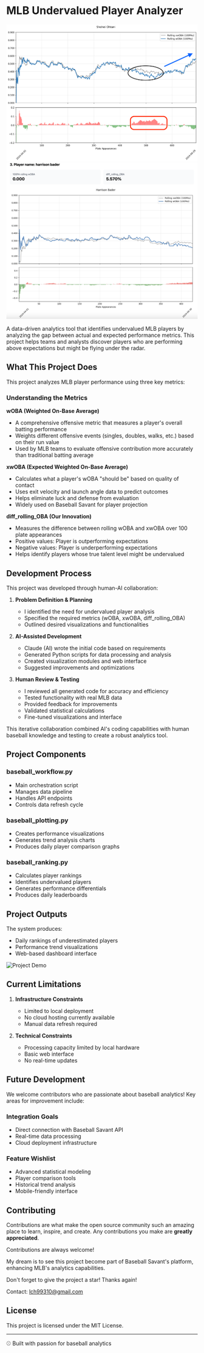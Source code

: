 # MLB Undervalued Player Analyzer
![Screenshot](shohei_ohtani_stats.png)
![Screenshot](screenshot_underestimated_players.png)

A data-driven analytics tool that identifies undervalued MLB players by analyzing the gap between actual and expected performance metrics. This project helps teams and analysts discover players who are performing above expectations but might be flying under the radar.

## What This Project Does

This project analyzes MLB player performance using three key metrics:

### Understanding the Metrics

**wOBA (Weighted On-Base Average)**
- A comprehensive offensive metric that measures a player's overall batting performance
- Weights different offensive events (singles, doubles, walks, etc.) based on their run value
- Used by MLB teams to evaluate offensive contribution more accurately than traditional batting average

**xwOBA (Expected Weighted On-Base Average)**
- Calculates what a player's wOBA "should be" based on quality of contact
- Uses exit velocity and launch angle data to predict outcomes
- Helps eliminate luck and defense from evaluation
- Widely used on Baseball Savant for player projection

**diff_rolling_OBA (Our Innovation)**
- Measures the difference between rolling wOBA and xwOBA over 100 plate appearances
- Positive values: Player is outperforming expectations
- Negative values: Player is underperforming expectations
- Helps identify players whose true talent level might be undervalued

## Development Process

This project was developed through human-AI collaboration:

1. **Problem Definition & Planning**
   - I identified the need for undervalued player analysis
   - Specified the required metrics (wOBA, xwOBA, diff_rolling_OBA)
   - Outlined desired visualizations and functionalities

2. **AI-Assisted Development**
   - Claude (AI) wrote the initial code based on requirements
   - Generated Python scripts for data processing and analysis
   - Created visualization modules and web interface
   - Suggested improvements and optimizations

3. **Human Review & Testing**
   - I reviewed all generated code for accuracy and efficiency
   - Tested functionality with real MLB data
   - Provided feedback for improvements
   - Validated statistical calculations
   - Fine-tuned visualizations and interface

This iterative collaboration combined AI's coding capabilities with human baseball knowledge and testing to create a robust analytics tool.

## Project Components

### baseball_workflow.py
- Main orchestration script
- Manages data pipeline
- Handles API endpoints
- Controls data refresh cycle

### baseball_plotting.py
- Creates performance visualizations
- Generates trend analysis charts
- Produces daily player comparison graphs

### baseball_ranking.py
- Calculates player rankings
- Identifies undervalued players
- Generates performance differentials
- Produces daily leaderboards

## Project Outputs

The system produces:
- Daily rankings of underestimated players
- Performance trend visualizations
- Web-based dashboard interface

![Project Demo](underestimated_players_demo.gif)

## Current Limitations

1. **Infrastructure Constraints**
   - Limited to local deployment
   - No cloud hosting currently available
   - Manual data refresh required

2. **Technical Constraints**
   - Processing capacity limited by local hardware
   - Basic web interface
   - No real-time updates

## Future Development

We welcome contributors who are passionate about baseball analytics! Key areas for improvement include:

### Integration Goals
- Direct connection with Baseball Savant API
- Real-time data processing
- Cloud deployment infrastructure

### Feature Wishlist
- Advanced statistical modeling
- Player comparison tools
- Historical trend analysis
- Mobile-friendly interface

## Contributing

Contributions are what make the open source community such an amazing place to learn, inspire, and create. Any contributions you make are **greatly appreciated**.

Contributions are always welcome!

My dream is to see this project become part of Baseball Savant's platform, enhancing MLB's analytics capabilities.

Don't forget to give the project a star! Thanks again!

Contact: lch99310@gmail.com

## License

This project is licensed under the MIT License.

---
⚾ Built with passion for baseball analytics
